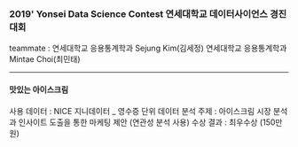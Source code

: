 ### 2019' Yonsei Data Science Contest 연세대학교 데이터사이언스 경진대회
teammate : 
연세대학교 응용통계학과 Sejung Kim(김세정)
연세대학교 응용통계학과 Mintae Choi(최민태)
* * *
#### 맛있는 아이스크림
사용 데이터 : NICE 지니데이터 _ 영수증 단위 데이터
분석 주제 : 아이스크림 시장 분석과 인사이트 도출을 통한 마케팅 제안 (연관성 분석 사용)
수상 결과 : 최우수상 (150만원)
